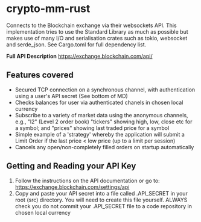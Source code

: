 # crypto-mm-rust

Connects to the Blockchain exchange via their websockets API.
This implementation tries to use the Standard Library as much as possible but makes use of many I/O and serialisation crates such as tokio, websocket and serde_json. See Cargo.toml for full dependency list.

**Full API Description** https://exchange.blockchain.com/api/


## Features covered
* Secured TCP connection on a synchronous channel, with authentication using a user's API secret (See bottom of MD)
* Checks balances for user via authenticated chanels in chosen local currency
* Subscribe to a variety of market data using the anonymous channels, e.g., "l2" (Level 2 order book) "tickers" showing high, low, close etc for a symbol; and "prices" showing last traded price for a symbol
* Simple example of a 'strategy' whereby the application will submit a Limit Order if the last price < low price (up to a limit per session)
* Cancels any open/non-completely filled orders on startup automatically

## Getting and Reading your API Key
1. Follow the instructions on the API documentation or go to: https://exchange.blockchain.com/settings/api
2. Copy and paste your API secret into a file called .API_SECRET in your root (src) directory. You will need to create this file yourself. ALWAYS check you do not commit your .API_SECRET file to a code repository in chosen local currency